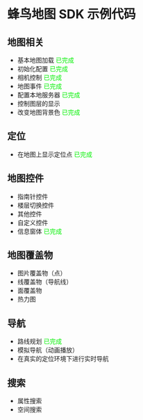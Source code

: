 # 蜂鸟地图 SDK 示例代码

## 地图相关
* 基本地图加载 <font color=#00f000>已完成</font>
* 初始化配置 <font color=#00f000>已完成</font>
* 相机控制 <font color=#00f000>已完成</font>
* 地图事件 <font color=#00f000>已完成</font>
* 配置本地服务器 <font color=#00f000>已完成</font>
* 控制图层的显示 
* 改变地图背景色 <font color=#00f000>已完成</font>

## 定位
* 在地图上显示定位点 <font color=#00f000>已完成</font>

## 地图控件
* 指南针控件
* 楼层切换控件
* 其他控件
* 自定义控件
* 信息窗体 <font color=#00f000>已完成</font>

## 地图覆盖物
* 图片覆盖物（点）
* 线覆盖物（导航线）
* 面覆盖物
* 热力图

## 导航
* 路线规划 <font color=#00f000>已完成</font>
* 模拟导航（动画播放）
* 在真实的定位环境下进行实时导航

## 搜索
* 属性搜索
* 空间搜索